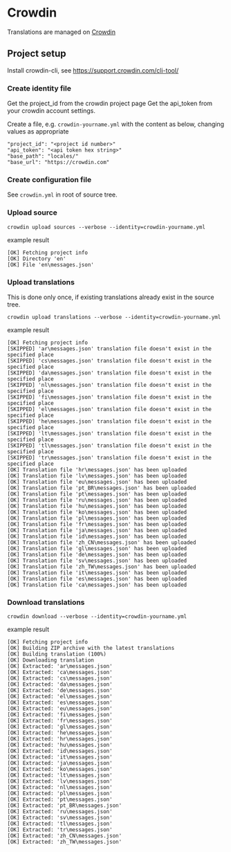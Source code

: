 # Crowdin

Translations are managed on [Crowdin](https://crowdin.com)

## Project setup

Install crowdin-cli, see https://support.crowdin.com/cli-tool/

### Create identity file

Get the project_id from the crowdin project page
Get the api_token from your crowdin account settings.

Create a file, e.g. `crowdin-yourname.yml` with the content as below, changing values as appropriate

```
"project_id": "<project id number>"
"api_token": "<api token hex string>"
"base_path": "locales/"
"base_url": "https://crowdin.com"
```

### Create configuration file

See `crowdin.yml` in root of source tree.

### Upload source

`crowdin upload sources --verbose --identity=crowdin-yourname.yml`

example result

```
[OK] Fetching project info
[OK] Directory 'en'
[OK] File 'en\messages.json'
```


### Upload translations

This is done only once, if existing translations already exist in the source tree.

`crowdin upload translations --verbose --identity=crowdin-yourname.yml`

example result

```
[OK] Fetching project info
[SKIPPED] 'ar\messages.json' translation file doesn't exist in the specified place
[SKIPPED] 'cs\messages.json' translation file doesn't exist in the specified place
[SKIPPED] 'da\messages.json' translation file doesn't exist in the specified place
[SKIPPED] 'nl\messages.json' translation file doesn't exist in the specified place
[SKIPPED] 'fi\messages.json' translation file doesn't exist in the specified place
[SKIPPED] 'el\messages.json' translation file doesn't exist in the specified place
[SKIPPED] 'he\messages.json' translation file doesn't exist in the specified place
[SKIPPED] 'lt\messages.json' translation file doesn't exist in the specified place
[SKIPPED] 'tl\messages.json' translation file doesn't exist in the specified place
[SKIPPED] 'tr\messages.json' translation file doesn't exist in the specified place
[OK] Translation file 'hr\messages.json' has been uploaded
[OK] Translation file 'lv\messages.json' has been uploaded
[OK] Translation file 'eu\messages.json' has been uploaded
[OK] Translation file 'pt_BR\messages.json' has been uploaded
[OK] Translation file 'pt\messages.json' has been uploaded
[OK] Translation file 'ru\messages.json' has been uploaded
[OK] Translation file 'hu\messages.json' has been uploaded
[OK] Translation file 'ko\messages.json' has been uploaded
[OK] Translation file 'pl\messages.json' has been uploaded
[OK] Translation file 'fr\messages.json' has been uploaded
[OK] Translation file 'ja\messages.json' has been uploaded
[OK] Translation file 'id\messages.json' has been uploaded
[OK] Translation file 'zh_CN\messages.json' has been uploaded
[OK] Translation file 'gl\messages.json' has been uploaded
[OK] Translation file 'de\messages.json' has been uploaded
[OK] Translation file 'sv\messages.json' has been uploaded
[OK] Translation file 'zh_TW\messages.json' has been uploaded
[OK] Translation file 'it\messages.json' has been uploaded
[OK] Translation file 'es\messages.json' has been uploaded
[OK] Translation file 'ca\messages.json' has been uploaded
```

### Download translations

`crowdin download --verbose --identity=crowdin-yourname.yml`

example result

```
[OK] Fetching project info
[OK] Building ZIP archive with the latest translations
[OK] Building translation (100%)
[OK] Downloading translation
[OK] Extracted: 'ar\messages.json'
[OK] Extracted: 'ca\messages.json'
[OK] Extracted: 'cs\messages.json'
[OK] Extracted: 'da\messages.json'
[OK] Extracted: 'de\messages.json'
[OK] Extracted: 'el\messages.json'
[OK] Extracted: 'es\messages.json'
[OK] Extracted: 'eu\messages.json'
[OK] Extracted: 'fi\messages.json'
[OK] Extracted: 'fr\messages.json'
[OK] Extracted: 'gl\messages.json'
[OK] Extracted: 'he\messages.json'
[OK] Extracted: 'hr\messages.json'
[OK] Extracted: 'hu\messages.json'
[OK] Extracted: 'id\messages.json'
[OK] Extracted: 'it\messages.json'
[OK] Extracted: 'ja\messages.json'
[OK] Extracted: 'ko\messages.json'
[OK] Extracted: 'lt\messages.json'
[OK] Extracted: 'lv\messages.json'
[OK] Extracted: 'nl\messages.json'
[OK] Extracted: 'pl\messages.json'
[OK] Extracted: 'pt\messages.json'
[OK] Extracted: 'pt_BR\messages.json'
[OK] Extracted: 'ru\messages.json'
[OK] Extracted: 'sv\messages.json'
[OK] Extracted: 'tl\messages.json'
[OK] Extracted: 'tr\messages.json'
[OK] Extracted: 'zh_CN\messages.json'
[OK] Extracted: 'zh_TW\messages.json'
```

